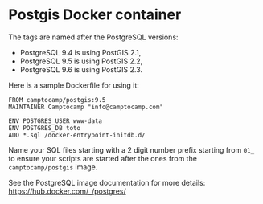 # Postgis Docker container

The tags are named after the PostgreSQL versions:

* PostgreSQL 9.4 is using PostGIS 2.1,
* PostgreSQL 9.5 is using PostGIS 2.2,
* PostgreSQL 9.6 is using PostGIS 2.3.

Here is a sample Dockerfile for using it:
```
FROM camptocamp/postgis:9.5
MAINTAINER Camptocamp "info@camptocamp.com"

ENV POSTGRES_USER www-data
ENV POSTGRES_DB toto
ADD *.sql /docker-entrypoint-initdb.d/
```
Name your SQL files starting with a 2 digit number prefix starting from `01_`
to ensure your scripts are started after the ones from the
`camptocamp/postgis` image.

See the PostgreSQL image documentation for more details:
https://hub.docker.com/_/postgres/

